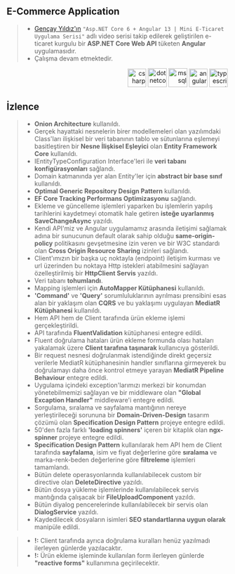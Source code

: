 ## E-Commerce Application
> * [Gençay Yıldız'ın](https://www.youtube.com/c/Gen%C3%A7ayY%C4%B1ld%C4%B1z/featured) `"Asp.NET Core 6 + Angular 13 | Mini E-Ticaret Uygulama Serisi"` adlı video serisi takip edilerek geliştirilen e-ticaret kurgulu bir **ASP.NET Core Web API** tüketen **Angular** uygulamasıdır.
> * Çalışma devam etmektedir.

<p align="right">
        <a href="https://docs.microsoft.com/en-us/dotnet/csharp/" target="_blank"> <img src="https://cdn.jsdelivr.net/gh/devicons/devicon/icons/csharp/csharp-original.svg" alt="csharp" width="42" height="42"/></a>
        <a href="https://dotnet.microsoft.com/" target="_blank"> <img src="https://cdn.jsdelivr.net/gh/devicons/devicon/icons/dotnetcore/dotnetcore-original.svg" alt="dotnetcore" width="43" height="43"/></a>
        <a href="https://www.microsoft.com/en-us/sql-server" target="_blank" rel="noreferrer"> <img src="https://www.svgrepo.com/show/303229/microsoft-sql-server-logo.svg" alt="mssql" width="43" height="43"/></a>
        <a href="https://angular.io/" target="_blank"> <img src="https://cdn.jsdelivr.net/gh/devicons/devicon/icons/angularjs/angularjs-original.svg" alt="angular" width="42" height="42"/></a>
        <a href="https://www.typescriptlang.org/" target="_blank"><img src="https://cdn.jsdelivr.net/gh/devicons/devicon/icons/typescript/typescript-original.svg" alt="typescript" width="42" height="42"/></a>
</p>

## İzlence
> * **Onion Architecture** kullanıldı.
> * Gerçek hayattaki nesnelerin birer modellemeleri olan yazılımdaki Class'ları ilişkisel bir veri tabanının tablo ve sütunlarına eşlemeyi basitleştiren bir **Nesne İlişkisel Eşleyici** olan **Entity Framework Core** kullanıldı.
> * IEntityTypeConfiguration Interface'leri ile **veri tabanı konfigürasyonları** sağlandı.
> * Domain katmanında yer alan Entity'ler için **abstract bir base sınıf** kullanıldı.
> * **Optimal Generic Repository Design Pattern** kullanıldı.
> * **EF Core Tracking Performans Optimizasyonu** sağlandı.
> * Ekleme ve güncelleme işlemleri yaparken bu işlemlerin yapılış tarihlerini kaydetmeyi otomatik hale getiren **isteğe uyarlanmış SaveChangeAsync** yazıldı.
> * Kendi API'miz ve Angular uygulamamız arasında iletişimi sağlamak adına bir sunucunun default olarak sahip olduğu **same-origin-policy** politikasını gevşetmesine izin veren ve bir W3C standardı olan **Cross Origin Resource Sharing** izinleri sağlandı.
> * Client'ımızın bir başka uç noktayla (endpoint) iletişim kurması ve url üzerinden bu noktaya Http istekleri atabilmesini sağlayan özelleştirilmiş bir **HttpClient Servis** yazıldı.
> * Veri tabanı **tohumlandı**.
> * Mapping işlemleri için **AutoMapper Kütüphanesi** kullanıldı.
> * **'Command'** ve **'Query'** sorumluluklarının ayrılması prensibini esas alan bir yaklaşım olan **CQRS** ve bu yaklaşımı uygulayan **MediatR Kütüphanesi** kullanıldı.
> * Hem API hem de Client tarafında ürün ekleme işlemi gerçekleştirildi.
> * API tarafında **FluentValidation** kütüphanesi entegre edildi.
> * Fluent doğrulama hataları ürün ekleme formunda olası hataları yakalamak üzere **Client tarafına taşınarak** kullanıcıya gösterildi.
> * Bir request nesnesi doğrulanmak istendiğinde direkt geçersiz verilerle MediatR kütüphanesinin handler sınıflarına girmeyerek bu doğrulamayı daha önce kontrol etmeye yarayan **MediatR Pipeline Behaviour** entegre edildi.
> * Uygulama içindeki exception'larımızı merkezi bir konumdan yönetebilmemizi sağlayan ve bir middleware olan **"Global Excaption Handler"** middleware'i entegre edildi.
> * Sorgulama, sıralama ve sayfalama mantığının nereye yerleştirileceği sorununa bir **Domain-Driven-Design** tasarım çözümü olan **Specification Design Pattern** projeye entegre edildi.
> * 50'den fazla farklı **'loading spinners'** içeren bir kitaplık olan **ngx-spinner** projeye entegre edildi.
> * **Specification Design Pattern** kullanılarak hem API hem de Client tarafında **sayfalama**, isim ve fiyat değerlerine göre **sıralama** ve marka-renk-beden değerlerine göre **filtreleme** işlemleri tamamlandı.
> * Bütün delete operasyonlarında kullanılabilecek custom bir directive olan **DeleteDirective** yazıldı.
> * Bütün dosya yükleme işlemlerinde kullanılabilecek servis mantığında çalışacak bir **FileUploadComponent** yazıldı.
> * Bütün diyalog pencerelerinde kullanılabilecek bir servis olan **DialogService** yazıldı.
> * Kaydedilecek dosyaların isimleri **SEO standartlarına uygun olarak** manipüle edildi.

> * **!:** Client tarafında ayrıca doğrulama kuralları henüz yazılmadı ilerleyen günlerde yazılacaktır.
> * **!:** Ürün ekleme işleminde kullanılan form ilerleyen günlerde **"reactive forms"** kullanımına geçirilecektir.